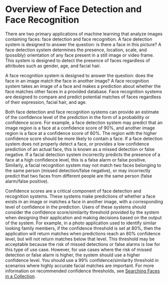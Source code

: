 # Overview of Face Detection and Face Recognition<a name="face-feature-differences"></a>

There are two primary applications of machine learning that analyze images containing faces: face detection and face recognition\. A face detection system is designed to answer the question: is there a face in this picture? A face detection system determines the presence, location, scale, and \(possibly\) orientation of any face present in a still image or video frame\. This system is designed to detect the presence of faces regardless of attributes such as gender, age, and facial hair\. 

A face recognition system is designed to answer the question: does the face in an image match the face in another image? A face recognition system takes an image of a face and makes a prediction about whether the face matches other faces in a provided database\. Face recognition systems are designed to compare and predict potential matches of faces regardless of their expression, facial hair, and age\.

Both face detection and face recognition systems can provide an estimate of the confidence level of the prediction in the form of a probability or confidence score\. For example, a face detection system may predict that an image region is a face at a confidence score of 90%, and another image region is a face at a confidence score of 60%\. The region with the higher confidence score should be more likely to contain a face\. If a face detection system does not properly detect a face, or provides a low confidence prediction of an actual face, this is known as a missed detection or false negative\. If a facial detection system incorrectly predicts the presence of a face at a high confidence level, this is a false alarm or false positive\. Similarly, a facial recognition system may not match two faces belonging to the same person \(missed detection/false negative\), or may incorrectly predict that two faces from different people are the same person \(false alarm/false positive\)\.

Confidence scores are a critical component of face detection and recognition systems\. These systems make predictions of whether a face exists in an image or matches a face in another image, with a corresponding level of confidence in the prediction\. Users of these systems should consider the confidence score/similarity threshold provided by the system when designing their application and making decisions based on the output of the system\. For example, in a photo application used to identify similar looking family members, if the confidence threshold is set at 80%, then the application will return matches when predictions reach an 80% confidence level, but will not return matches below that level\. This threshold may be acceptable because the risk of missed detections or false alarms is low for this type of use case\. However, for use cases where the risk of missed detection or false alarm is higher, the system should use a higher confidence level\. You should use a 99% confidence/similarity threshold in scenarios where highly accurate facial matches are important\. For more information on recommended confidence thresholds, see [Searching Faces in a Collection](collections.md)\. 